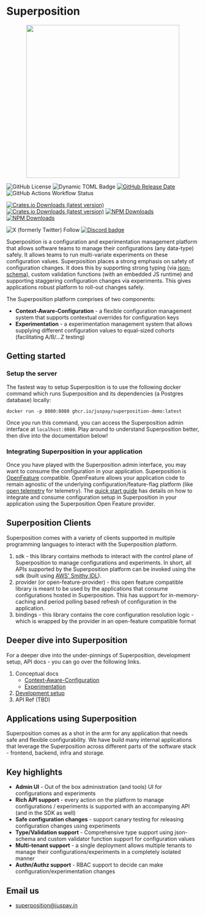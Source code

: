 # Superposition

<p align="center">
<img src="https://juspay.io/images/superposition/logo.jpg" alttext="Superposition Logo" width="400">
</p>

![GitHub License](https://img.shields.io/github/license/juspay/superposition)
![Dynamic TOML Badge](https://img.shields.io/badge/dynamic/toml?url=https%3A%2F%2Fraw.githubusercontent.com%2Fjuspay%2Fsuperposition%2Frefs%2Fheads%2Fmain%2FCargo.toml&query=workspace.package.version&label=version&color=green)
[![GitHub Release Date](https://img.shields.io/github/release-date-pre/juspay/superposition)](https://github.com/juspay/superposition/releases) 
![GitHub Actions Workflow Status](https://img.shields.io/github/actions/workflow/status/juspay/superposition/release.yaml)

[![Crates.io Downloads (latest version)](https://img.shields.io/crates/dv/superposition_provider?label=openfeature-provider%40crates.io)](https://crates.io/crates/superposition_provider)
[![Crates.io Downloads (latest version)](https://img.shields.io/crates/dv/superposition_sdk?label=superposition%20sdk%40crates.io)](https://crates.io/crates/superposition_sdk)
[![NPM Downloads](https://img.shields.io/npm/dm/superposition-provider?label=openfeature%20provider%40npm)](https://www.npmjs.com/package/superposition-provider)
[![NPM Downloads](https://img.shields.io/npm/dm/superposition-sdk?label=superposition%20sdk%40npm)
](https://www.npmjs.com/package/superposition-sdk)


![X (formerly Twitter) Follow](https://img.shields.io/twitter/follow/superpositionJP)
[![Discord badge](https://img.shields.io/discord/1280216553350107258?label=Discord&logo=Discord)](https://discord.gg/jNeUJR9Bwr) 


Superposition is a configuration and experimentation management platform that allows software teams to manage their configurations (any data-type) safely.  It allows teams to run multi-variate experiments on these configuration values.  Superposition places a strong emphasis on safety of configuration changes.  It does this by supporting strong typing (via [json-schema](https://json-schema.org/)), custom validation functions (with an embedded JS runtime) and supporting staggering configuration changes via experiments.  This gives applications robust platform to roll-out changes safely.

The Superposition platform comprises of two components:

* **Context-Aware-Configuration** - a flexible configuration management system that supports contextual overrides for configuration keys
* **Experimentation** - a experimentation management system that allows supplying different configuration values to equal-sized cohorts (facilitating A/B/...Z testing)

## Getting started

### Setup the server
The fastest way to setup Superposition is to use the following docker command which runs Superposition and its dependencies (a Postgres database) locally:

```
docker run -p 8080:8080 ghcr.io/juspay/superposition-demo:latest
```

Once you run this command, you can access the Superposition admin interface at `localhost:8080`. Play around to understand Superposition better, then dive into the documentation below!

### Integrating Superposition in your application

Once you have played with the Superposition admin interface, you may want to consume the configuration in your application.  Superposition is [OpenFeature](https://openfeature.dev/docs/reference/concepts/provider) compatible.  OpenFeature allows your application code to remain agnostic of the underlying configuration/feature-flag platform (like [open telemetry](https://opentelemetry.io/) for telemetry).  The [quick start guide](https://juspay.io/superposition/docs/quick_start) has details on how to integrate and consume configuration setup in Superposition in your application using the Superposition Open Feature provider.

## Superposition Clients

Superposition comes with a variety of clients supported in multiple programming languages to interact with the Superposition platform.

1. sdk - this library contains methods to interact with the control plane of Superposition to manage configurations and experiments.  In short, all APIs supported by the Superposition platform can be invoked using the sdk (built using [AWS' Smithy IDL](https://smithy.io)).
2. provider (or open-feature-provider) - this open feature compatible library is meant to be used by the applications that consume configurations hosted in Superposition.  This has support for in-memory-caching and period polling based refresh of configuration in the application.
3. bindings - this library contains the core configuration resolution logic - which is wrapped by the provider in an open-feature compatible format

## Deeper dive into Superposition

For a deeper dive into the under-pinnings of Superposition, development setup, API docs - you can go over the following links.
1. Conceptual docs
    * [Context-Aware-Configuration](https://juspay.io/superposition/docs/basic-concepts/context-aware-config)
    * [Experimentation](https://juspay.io/superposition/docs/basic-concepts/experimentation)
3. [Development setup](https://juspay.io/superposition/docs/setup)
4. API Ref (TBD)

## Applications using Superposition

Superposition comes as a shot in the arm for any application that needs safe and flexible configurability.  We have build many internal applications that leverage the Superposition across different parts of the software stack - frontend, backend, infra and storage.

## Key highlights

* **Admin UI** - Out of the box administration (and tools) UI for configurations and experiments
* **Rich API support** - every action on the platform to manage configurations / experiments is supported with an accompanying API (and in the SDK as well)
* **Safe configuration changes** - support canary testing for releasing configuration changes using experiments
* **Type/Validation support** - Comprehensive type support using json-schema and custom validator function support for configuration values
* **Multi-tenant support** - a single deployment allows multiple tenants to manage their configurations/experiments in a completely isolated manner
* **Authn/Authz support** - RBAC support to decide can make configuration/experimentation changes

## Email us
* [superposition@juspay.in](mailto:superposition@juspay.in)

